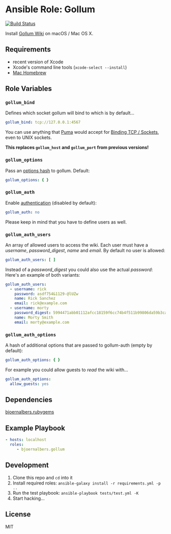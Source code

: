 Ansible Role: Gollum
====================

[![Build Status](https://travis-ci.org/bjoernalbers/ansible-role-gollum.svg?branch=master)](https://travis-ci.org/bjoernalbers/ansible-role-gollum)

Install [Gollum Wiki](https://github.com/gollum/gollum) on macOS / Mac OS X.

Requirements
------------

- recent version of Xcode
- Xcode's command line tools (`xcode-select --install`)
- [Mac Homebrew](http://brew.sh)

Role Variables
--------------

### `gollum_bind`

Defines which socket gollum will bind to which is by default...

```yaml
gollum_bind: tcp://127.0.0.1:4567
```

You can use anything that [Puma](http://puma.io) would accept for
[Binding TCP / Sockets](https://github.com/puma/puma#binding-tcp--sockets),
even to UNIX sockets.

**This replaces `gollum_host` and `gollum_port` from previous versions!**

### `gollum_options`

Pass an
[options hash](https://github.com/gollum/gollum/wiki/Gollum-via-Rack#the-options-hash)
to gollum.
Default:

```yaml
gollum_options: { }
```

### `gollum_auth`

Enable [authentication](https://github.com/bjoernalbers/gollum-auth) (disabled
by default):

```yaml
gollum_auth: no
```

Please keep in mind that you have to define users as well.

### `gollum_auth_users`

An array of allowed users to access the wiki.
Each user must have a *username*, *password_digest*, *name* and *email*.
By default no user is allowed:

```yaml
gollum_auth_users: [ ]
```

Instead of a *password_digest* you could also use the actual *password*:
Here's an example of both variants:

```yaml
gollum_auth_users:
  - username: rick
    password: asdf754&1129-@lUZw
    name: Rick Sanchez
    email: rick@example.com
  - username: morty
    password_digest: 5994471abb01112afcc18159f6cc74b4f511b99806da59b3caf5a9c173cacfc5
    name: Morty Smith
    email: morty@example.com
```

### `gollum_auth_options`

A hash of additional options that are passed to gollum-auth (empty by
default):

```yaml
gollum_auth_options: { }
```

For example you could allow guests to *read* the wiki with...

```yaml
gollum_auth_options:
  allow_guests: yes
```


Dependencies
------------

[bjoernalbers.rubygems](https://galaxy.ansible.com/bjoernalbers/rubygems/)

Example Playbook
----------------

```yaml
- hosts: localhost
  roles:
     - bjoernalbers.gollum
```

Development
-----------

1. Clone this repo and `cd` into it
2. Install required roles: `ansible-galaxy install -r requirements.yml -p ..`
3. Run the test playbook: `ansible-playbook tests/test.yml -K`
4. Start hacking...

License
-------

MIT
